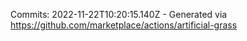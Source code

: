 Commits: 2022-11-22T10:20:15.140Z - Generated via https://github.com/marketplace/actions/artificial-grass
<br>
